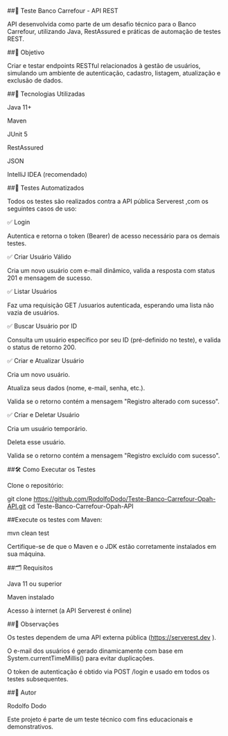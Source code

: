 ##🏦 Teste Banco Carrefour - API REST

API desenvolvida como parte de um desafio técnico para o Banco Carrefour, utilizando Java, RestAssured e práticas de automação de testes REST.

##📌 Objetivo

Criar e testar endpoints RESTful relacionados à gestão de usuários, simulando um ambiente de autenticação, cadastro, listagem, atualização e exclusão de dados.

##🚀 Tecnologias Utilizadas

Java 11+

Maven

JUnit 5

RestAssured

JSON

IntelliJ IDEA (recomendado)

##🧪 Testes Automatizados

Todos os testes são realizados contra a API pública Serverest ,com os seguintes casos de uso:

✅ Login

Autentica e retorna o token (Bearer) de acesso necessário para os demais testes.

✅ Criar Usuário Válido

Cria um novo usuário com e-mail dinâmico, valida a resposta com status 201 e mensagem de sucesso.

✅ Listar Usuários

Faz uma requisição GET /usuarios autenticada, esperando uma lista não vazia de usuários.

✅ Buscar Usuário por ID

Consulta um usuário específico por seu ID (pré-definido no teste), e valida o status de retorno 200.

✅ Criar e Atualizar Usuário

Cria um novo usuário.

Atualiza seus dados (nome, e-mail, senha, etc.).

Valida se o retorno contém a mensagem "Registro alterado com sucesso".

✅ Criar e Deletar Usuário

Cria um usuário temporário.

Deleta esse usuário.

Valida se o retorno contém a mensagem "Registro excluído com sucesso".

##🛠️ Como Executar os Testes

Clone o repositório:

git clone https://github.com/RodolfoDodo/Teste-Banco-Carrefour-Opah-API.git
cd Teste-Banco-Carrefour-Opah-API


##Execute os testes com Maven:

mvn clean test


Certifique-se de que o Maven e o JDK estão corretamente instalados em sua máquina.

##🗂️ Requisitos

Java 11 ou superior

Maven instalado

Acesso à internet (a API Serverest é online)

##📃 Observações

Os testes dependem de uma API externa pública (https://serverest.dev
).

O e-mail dos usuários é gerado dinamicamente com base em System.currentTimeMillis() para evitar duplicações.

O token de autenticação é obtido via POST /login e usado em todos os testes subsequentes.

##👤 Autor

Rodolfo Dodo

Este projeto é parte de um teste técnico com fins educacionais e demonstrativos.
